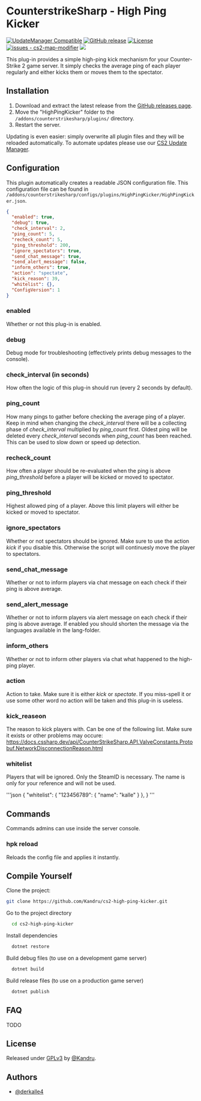 # CounterstrikeSharp - High Ping Kicker

[![UpdateManager Compatible](https://img.shields.io/badge/CS2-UpdateManager-darkgreen)](https://github.com/Kandru/cs2-update-manager/)
[![GitHub release](https://img.shields.io/github/release/Kandru/cs2-high-ping-kicker?include_prereleases=&sort=semver&color=blue)](https://github.com/Kandru/cs2-high-ping-kicker/releases/)
[![License](https://img.shields.io/badge/License-GPLv3-blue)](#license)
[![issues - cs2-map-modifier](https://img.shields.io/github/issues/Kandru/cs2-high-ping-kicker)](https://github.com/Kandru/cs2-high-ping-kicker/issues)
[![](https://www.paypalobjects.com/en_US/i/btn/btn_donateCC_LG.gif)](https://www.paypal.com/donate/?hosted_button_id=C2AVYKGVP9TRG)

This plug-in provides a simple high-ping kick mechanism for your Counter-Strike 2 game server. It simply checks the average ping of each player regularly and either kicks them or moves them to the spectator.

## Installation

1. Download and extract the latest release from the [GitHub releases page](https://github.com/Kandru/cs2-high-ping-kicker/releases/).
2. Move the "HighPingKicker" folder to the `/addons/counterstrikesharp/plugins/` directory.
3. Restart the server.

Updating is even easier: simply overwrite all plugin files and they will be reloaded automatically. To automate updates please use our [CS2 Update Manager](https://github.com/Kandru/cs2-update-manager/).


## Configuration

This plugin automatically creates a readable JSON configuration file. This configuration file can be found in `/addons/counterstrikesharp/configs/plugins/HighPingKicker/HighPingKicker.json`.

```json
{
  "enabled": true,
  "debug": true,
  "check_interval": 2,
  "ping_count": 5,
  "recheck_count": 5,
  "ping_threshold": 200,
  "ignore_spectators": true,
  "send_chat_message": true,
  "send_alert_message": false,
  "inform_others": true,
  "action": "spectate",
  "kick_reason": 39,
  "whitelist": {},
  "ConfigVersion": 1
}
```

### enabled

Whether or not this plug-in is enabled.

### debug

Debug mode for troubleshooting (effectively prints debug messages to the console).

### check_interval (in seconds)

How often the logic of this plug-in should run (every 2 seconds by default).

### ping_count

How many pings to gather before checking the average ping of a player. Keep in mind when changing the *check_interval* there will be a collecting phase of *check_interval* multiplied by *ping_count* first. Oldest ping will be deleted every *check_interval* seconds when *ping_count* has been reached. This can be used to slow down or speed up detection.

### recheck_count

How often a player should be re-evaluated when the ping is above *ping_threshold* before a player will be kicked or moved to spectator.

### ping_threshold

Highest allowed ping of a player. Above this limit players will either be kicked or moved to spectator.

### ignore_spectators

Whether or not spectators should be ignored. Make sure to use the action *kick* if you disable this. Otherwise the script will continuesly move the player to spectators.

### send_chat_message

Whether or not to inform players via chat message on each check if their ping is above average.

### send_alert_message

Whether or not to inform players via alert message on each check if their ping is above average. If enabled you should shorten the message via the languages available in the lang-folder.

### inform_others

Whether or not to inform other players via chat what happened to the high-ping player.

### action

Action to take. Make sure it is either *kick* or *spectate*. If you miss-spell it or use some other word no action will be taken and this plug-in is useless.

### kick_reaseon

The reason to kick players with. Can be one of the following list. Make sure it exists or other problems may occure: https://docs.cssharp.dev/api/CounterStrikeSharp.API.ValveConstants.Protobuf.NetworkDisconnectionReason.html

### whitelist

Players that will be ignored. Only the SteamID is necessary. The name is only for your reference and will not be used.

'''json
{
  "whitelist": {
    "123456789": {
      "name": "kalle"
    }
  },
}
'''

## Commands

Commands admins can use inside the server console.

### hpk reload

Reloads the config file and applies it instantly.

## Compile Yourself

Clone the project:

```bash
git clone https://github.com/Kandru/cs2-high-ping-kicker.git
```

Go to the project directory

```bash
  cd cs2-high-ping-kicker
```

Install dependencies

```bash
  dotnet restore
```

Build debug files (to use on a development game server)

```bash
  dotnet build
```

Build release files (to use on a production game server)

```bash
  dotnet publish
```

## FAQ

TODO

## License

Released under [GPLv3](/LICENSE) by [@Kandru](https://github.com/Kandru).

## Authors

- [@derkalle4](https://www.github.com/derkalle4)
